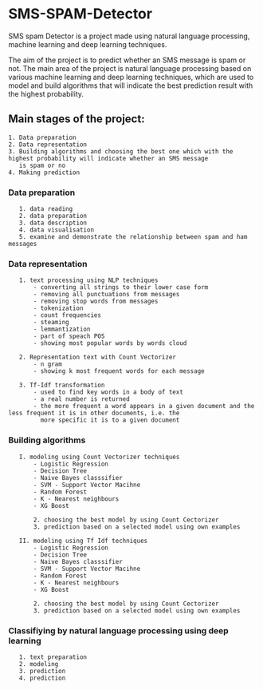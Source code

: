 # SMS-SPAM-Detector
SMS spam Detector is a project made using natural language processing, machine learning and deep learning techniques. 


The aim of the project is to predict whether an SMS message is spam or not. 
The main area of the project is natural language processing based on various machine learning and deep learning techniques, which are used to model and build algorithms that will indicate the best prediction result with the highest probability.


## Main stages of the project:

    1. Data preparation
    2. Data representation
    3. Building algorithms and choosing the best one which with the highest probability will indicate whether an SMS message
       is spam or no
    4. Making prediction
    
   ### Data preparation
   
       1. data reading
       2. data preparation
       3. data description
       4. data visualisation
       5. examine and demonstrate the relationship between spam and ham messages
    
   ### Data representation
   
       1. text processing using NLP techniques
           - converting all strings to their lower case form
           - removing all punctuations from messages
           - removing stop words from messages
           - tokenization
           - count frequencies
           - steaming
           - lemmantization
           - part of speach POS
           - showing most popular words by words cloud
           
       2. Representation text with Count Vectorizer
           - n gram
           - showing k most frequent words for each message
           
       3. Tf-Idf transformation
           - used to find key words in a body of text
           - a real number is returned
           - the more frequent a word appears in a given document and the less frequent it is in other documents, i.e. the
             more specific it is to a given document
             
   ### Building algorithms
   
       I. modeling using Count Vectorizer techniques
           - Logistic Regression
           - Decision Tree
           - Naive Bayes classsifier
           - SVM - Support Vector Macihne
           - Random Forest
           - K - Nearest neighbours
           - XG Boost
           
           2. choosing the best model by using Count Cectorizer
           3. prediction based on a selected model using own examples
           
       II. modeling using Tf Idf techniques
           - Logistic Regression
           - Decision Tree
           - Naive Bayes classsifier
           - SVM - Support Vector Macihne
           - Random Forest
           - K - Nearest neighbours
           - XG Boost
           
           2. choosing the best model by using Count Cectorizer
           3. prediction based on a selected model using own examples
           
   ### Classifiying by natural language processing using deep learning
   
       1. text preparation
       2. modeling
       3. prediction
       4. prediction
           
       
